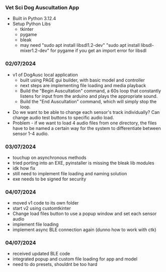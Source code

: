 ### Vet Sci Dog Auscultation App
* Built in Python 3.12.4
* Setup Python Libs
  * tkinter 
  * pygame 
  * bleak 
  * may need "sudo apt install libsdl1.2-dev" "sudo apt install libsdl-mixer1.2-dev" for pygame if you get an import error for libsdl



### 02/07/2024
* v1 of DogAusc local application
  * built using PAGE gui builder, with basic model and controller
  * next steps are implementing file loading and media playback
  * Build the "Begin Auscultation" command, a 60s loop that constantly listens for input from the arduino and plays the appropriate sound.
  * Build the "End Auscultation" command, which will simply stop the loop.
* Do we want to be able to change each sensor's track individually? Can change audio test buttons to specific audio load.
* Problem - if we want to load 4 audio files from one directory, the files have to be named a certain way for the system to differentiate between sensor 1-4 audio.


### 03/07/2024
* touchup on asynchronous methods
* tried porting into an EXE, pyinstaller is missing the bleak lib modules
* idk how fix
* still need to implement file loading and naming solution
* exe needs to be signed for security

### 04/07/2024
* moved v1 code to its own folder
* start v2 using customtkinter
* Change load files button to use a popup window and set each sensor audio
* implement file loading 
* implement async BLE connection again (dunno how to work with ctk)

### 04/07/2024
* received updated BLE code
* integrated popup and custom file loading for app and model
* need to do presets, shouldnt be too hard
